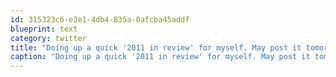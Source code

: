 ```yaml
---
id: 315323c6-e3e1-4db4-835a-0afcba45addf
blueprint: text
category: twitter
title: "Doing up a quick '2011 in review' for myself. May post it tomorrow."
caption: "Doing up a quick '2011 in review' for myself. May post it tomorrow."
---
```

